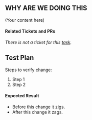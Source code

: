 ## WHY ARE WE DOING THIS

(Your content here)

#### Related Tickets and PRs
<!-- !!!!!!!!!!!!!!!!!!!!!!!!!!!!!!!!!!!!!!!!!!!!!!!!!!!!!!!!!!!!!!!!!!!!!! -->
<!-- !!!! Leave a link to the task for this PR and any documentation. !!!!! -->
<!-- !!!!!!!!!!!!!!!!!!!!!!!!!!!!!!!!!!!!!!!!!!!!!!!!!!!!!!!!!!!!!!!!!!!!!! -->
<!-- -->
<!-- Replace the content below with a *link* to your task. -->

_There is not a ticket for this [task][task]._

[task]: http://gph.is/2kkVn66


<!-- !!!!!!!!!!!!!!!!!!!!!!!!!!!!!!!!!!!!!!!!!!!!!!!!!!!!!!!!!!!!!!!!!!!!!! -->
<!-- !!!!   Developer Help: GitHub Flavored Markdown (GFM) Resources   !!!! -->
<!-- !!!!!!!!!!!!!!!!!!!!!!!!!!!!!!!!!!!!!!!!!!!!!!!!!!!!!!!!!!!!!!!!!!!!!! -->

[gfm-syntax]: https://docs.github.com/en/get-started/writing-on-github/getting-started-with-writing-and-formatting-on-github/basic-writing-and-formatting-syntax
[gfm-links]: https://docs.github.com/en/get-started/writing-on-github/getting-started-with-writing-and-formatting-on-github/basic-writing-and-formatting-syntax#links
[autolinking]: https://docs.github.com/en/get-started/writing-on-github/working-with-advanced-formatting/autolinked-references-and-urls#issues-and-pull-requests
[gfm-general]: https://support.github.com/


## Test Plan
<!-- Recommended section - delete if not used -->

Steps to verify change:

1. Step 1
1. Step 2


#### Expected Result

- Before this change it zigs.
- After this change it zags.

